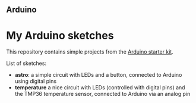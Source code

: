 ## Arduino
# My Arduino sketches

This repository contains simple projects from the [Arduino starter kit](https://store.arduino.cc/genuino-starter-kit).

List of sketches:
* **astro**: a simple circuit with LEDs and a button, connected to Arduino using digital pins
* **temperature** a nice circuit with LEDs (controlled with digital pins) and the TMP36 temperature sensor, connected to Arduino via an analog pin